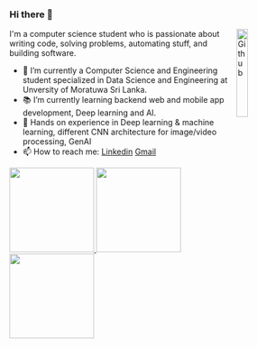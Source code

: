 ### Hi there 👋

<img width="20%" align="right" alt="Github" src="https://user-images.githubusercontent.com/48678280/88862734-4903af80-d201-11ea-968b-9c939d88a37c.gif" />



I'm a computer science student who is passionate about writing code, solving problems, automating stuff, and building software.

- 🔭 I’m currently a Computer Science and Engineering student specialized in Data Science and Engineering at Unversity of Moratuwa Sri Lanka.
- 📚 I’m currently learning backend web and mobile app development, Deep learning and AI.
- 👯 Hands on experience in Deep learning & machine learning, different CNN architecture for image/video processing, GenAI
- 📫 How to reach me: [Linkedin](https://www.linkedin.com/in/tharoosha-vihidun-b6450019a/) [Gmail](tharooshavihidun@gmail.com)


<a href = 'https://github.com/tharoosha'>
  <img height="150em" src="https://github-readme-stats.vercel.app/api?username=tharoosha&theme=dark" />
  <img height="150em" src="https://streak-stats.demolab.com/?user=tharoosha&theme=dark)](https://git.io/streak-stats" />
  <img height="150em" src="https://github-readme-stats.vercel.app/api/top-langs/?username=tharoosha&theme=dark&layout=compact" />
</a>
